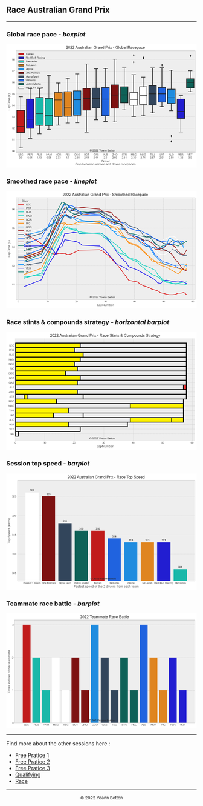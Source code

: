 ## Race Australian Grand Prix

---

### Global race pace - *boxplot*

<img src="/output/2022-04-10_Australian_Grand_Prix/global_racepace_white.png?raw=true"/>

### Smoothed race pace - *lineplot*

<img src="/output/2022-04-10_Australian_Grand_Prix/smoothed_racepace_white.png?raw=true"/>

### Race stints & compounds strategy - *horizontal barplot*

<img src="/output/2022-04-10_Australian_Grand_Prix/race_stints_compounds_stategy_white.png?raw=true"/>

### Session top speed - *barplot*

<img src="/output/2022-04-10_Australian_Grand_Prix/topspeed_race_white.png?raw=true"/>

### Teammate race battle - *barplot*

<img src="/output/2022-04-10_Australian_Grand_Prix/teammates_race_battle_white.png?raw=true"/>

--- 

Find more about the other sessions here :
  - [Free Pratice 1](/page/FP1/2022-04-10_Australian_Grand_Prix)  
  - [Free Pratice 2](/page/FP2/2022-04-10_Australian_Grand_Prix) 
  - [Free Pratice 3](/page/FP3/2022-04-10_Australian_Grand_Prix)
  - [Qualifying](/page/Qualifying/2022-04-10_Australian_Grand_Prix) 
  - [Race](/page/Race/2022-04-10_Australian_Grand_Prix)

---

<div style="text-align: center">
  <p style="font-size:11px">&copy; 2022 Yoann Betton</p>
</div>

<!-- ---

<p style="font-size:11px">Page generated from <a href="https://github.com/yoannbtn/yoannbtn.github.io">github.com/yoannbtn</a>.</p> -->
